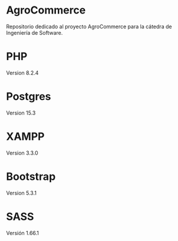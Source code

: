# AgroCommerce
Repositorio dedicado al proyecto AgroCommerce para la cátedra de Ingeniería de Software.

# PHP 
Version 8.2.4

# Postgres
Version 15.3

# XAMPP
Version 3.3.0

# Bootstrap
Version 5.3.1

# SASS
Versión 1.66.1